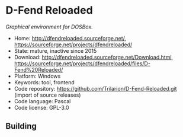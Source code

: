 # D-Fend Reloaded

_Graphical environment for DOSBox._

- Home: http://dfendreloaded.sourceforge.net/, https://sourceforge.net/projects/dfendreloaded/
- State: mature, inactive since 2015
- Download: http://dfendreloaded.sourceforge.net/Download.html, https://sourceforge.net/projects/dfendreloaded/files/D-Fend%20Reloaded/
- Platform: Windows
- Keywords: tool, frontend
- Code repository: https://github.com/Trilarion/D-Fend-Reloaded.git (import of source releases)
- Code language: Pascal
- Code license: GPL-3.0

## Building
